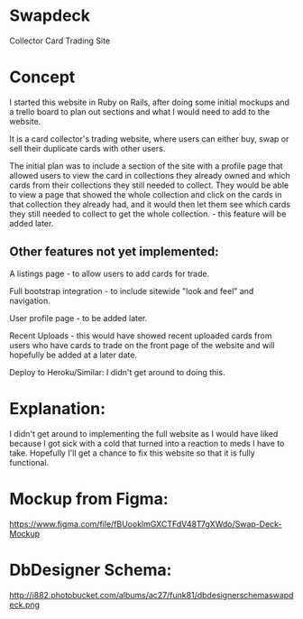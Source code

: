 # Swapdeck
Collector Card Trading Site

# Concept

I started this website in Ruby on Rails, after doing some initial mockups and a trello board to plan out sections and what I would need to add to the website.

It is a card collector's trading website, where users can either buy, swap or sell their duplicate cards with other users.

The initial plan was to include a section of the site with a profile page that allowed users to view the card in collections they already owned and which cards from their collections they still needed to collect. They would be able to view a page that showed the whole collection and click on the cards in that collection they already had, and it would then let them see which cards they still needed to collect to get the whole collection. - this feature will be added later.

## Other features not yet implemented:

A listings page - to allow users to add cards for trade.

Full bootstrap integration - to include sitewide "look and feel" and navigation.

User profile page - to be added later.

Recent Uploads - this would have showed recent uploaded cards from users who have cards to trade on the front page of the website and will hopefully be added at a later date.

Deploy to Heroku/Similar: I didn't get around to doing this.

# Explanation:

I didn't get around to implementing the full website as I would have liked because I got sick with a cold that turned into a reaction to meds I have to take. Hopefully I'll get a chance to fix this website so that it is fully functional.

# Mockup from Figma:

https://www.figma.com/file/fBUooklmGXCTFdV48T7gXWdo/Swap-Deck-Mockup

# DbDesigner Schema:

http://i882.photobucket.com/albums/ac27/funk81/dbdesignerschemaswapdeck.png


